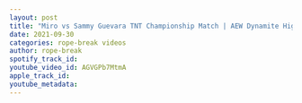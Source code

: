 ```yaml
---
layout: post
title: "Miro vs Sammy Guevara TNT Championship Match | AEW Dynamite Highlights"
date: 2021-09-30
categories: rope-break videos
author: rope-break
spotify_track_id: 
youtube_video_id: AGVGPb7MtmA
apple_track_id: 
youtube_metadata: 
---
```

